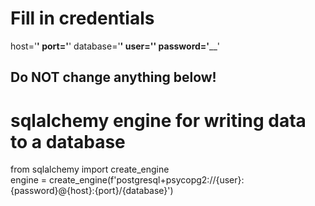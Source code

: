 # Fill in credentials
host='__________'
port='__________'
database='______'
user='__________'
password='______'

## Do NOT change anything below!
# sqlalchemy engine for writing data to a database
from sqlalchemy import create_engine    
engine = create_engine(f'postgresql+psycopg2://{user}:{password}@{host}:{port}/{database}')
